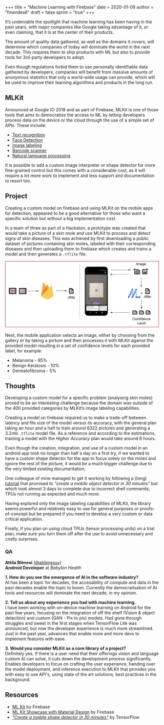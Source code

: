 +++
title = "Machine Learning with Firebase"
date = 2020-01-09
author = "fmendes6"
draft = false
sprint = "true"
+++

It’s undeniable the spotlight that machine learning has been having in the past years, with major companies like Google taking advantage of it, or even claiming, that it is at the center of their products. 

The amount of quality data gathered, as well as the domains it covers, will determine which companies of today will dominate the world in the next decade. This requires them to ship products with ML but also to provide tools for 3rd-party developers to adopt. 

Even though regulations forbid them to use personally identifiable data gathered by developers, companies will benefit from massive amounts of anonymous statistics that only a world-wide usage can provide, which will be used to improve their learning algorithms and products in the long run.

## MLKit

Announced at Google IO 2018 and as part of Firebase, MLKit is one of those tools that aims to democratize the access to ML by letting developers process data on the device or the cloud through the use of a simple set of APIs. These include: 

- [Text recognition](https://firebase.google.com/docs/ml-kit/recognize-text)
- [Face Detection](https://firebase.google.com/docs/ml-kit/detect-faces)
- [Image labeling](https://firebase.google.com/docs/ml-kit/label-images)
- [Barcode scanner](https://firebase.google.com/docs/ml-kit/read-barcodes)
- [Natural language processing](https://firebase.google.com/docs/ml-kit/identify-languages)

It is possible to add a custom image interpreter or shape detector for more fine-grained control but this comes with a considerable cost, as it will require a lot more work to implement and less support and documentation to resort too.

## Project

Creating a custom model on firebase and using MLKit on the mobile apps for detection, appeared to be a good alternative for those who want a specific solution but without a big implementation cost.

In a team of three as part of a Hackaton, a prototype was created that would take a picture of a skin mole and use MLKit to process and detect signs of skin diseases. This was achieved by first downloading a public dataset of pictures containing skin moles, labeled with their corresponding diseases and then uploading them to firebase which creates and trains a model and then generates a `.tflite` file.

![ML Kit project](/images/20-01-09_mlkit.png)

Next, the mobile application selects an image, either by choosing from the gallery or by taking a picture and then processes it with MLKit against the provided model resulting in a set of confidence levels for each provided label, for example:

- Melanoma - 95%
- Benign Keratosis - 10%
- Dermatofibroma - 5%

## Thoughts

Developing a custom model for a specific problem (analysing skin moles) proved to be an interesting challenge because the domain was outside of the 400 provided categories by MLKit’s image labeling capabilities.

Creating a model on firebase required us to make a trade-off between latency and file size of the model versus its accuracy, with the general plan taking an hour and a half to train around 6322 pictures and generating a 3.2mb `.tflite` model file. As a reference and according to the estimations, training a model with the *Higher Accuracy* plan would take around 6 hours.

Even though the creation, integration, and use of a custom model in an android app took no longer than half a day on a first try, if we wanted to have a custom shape detector for the app to focus solely on the moles and ignore the rest of the picture, it would be a much bigger challenge due to the very limited existing documentation.

One colleague of mine managed to get it working by following a (long) [tutorial](https://medium.com/tensorflow/training-and-serving-a-realtime-mobile-object-detector-in-30-minutes-with-cloud-tpus-b78971cf1193) that promised to _"create a mobile object detector in 30 minutes"_ but which took almost 3 days to complete due to incorrect shell commands, TPUs not running as expected and much more.

Having explored only the image labeling capabilities of MLKit, the library seems powerful and relatively easy to use for general purposes or proofs-of-concept but be prepared if you need to develop a very custom or data critical application.

Finally, if you plan on using cloud TPUs (tensor processing units) on a trial plan, make sure you turn them off after the use to avoid unnecessary and costly surprises.

### QA

**Attila Blénesi** ([@ablenessy](www.twitter.com/@ablenessy))  
**Android Developer** at *Babylon Health*

**1. How do you see the emergence of AI in the software industry?**  
AI has been a topic for decades, the accesability of compute and data in the past decades enable the topic to boom. Currently the democratisation of AI tools and resources will dominate the next decade, in my opinion.

**2. Tell us about any experience you had with machine learning.**  
I have been working with on-device machine learning on Android for the past few years, focusing on the integration of off the shelf (Vision & object detection) and custom (GAN - Pix to pix) models. Had gone through struggles and sweat in the first stages when TensorFlow Lite was announced, but now the developer experience is much more streamlined. Just in the past year, advances that enable more and more devs to implement features with ease. 

**3. Would you consider MLKit as a core library of a project?**  
Definitely yes, If there is a user need that their offerings vision and language custom AI can solve, it cuts down the development process significantly. Enables developers to focus on crafting the user experience, handing over the model deployment, and inference execution to MLKit that provides you with easy to use API's, using state of the art solutions, best practices in the background.

## Resources

- [ML Kit](https://firebase.google.com/docs/ml-kit) by Firebase
- [ML Kit Showcase with Material Design](https://github.com/firebase/mlkit-material-android) by Firebase
- [_"Create a mobile shape detector in 30 minutes"_](https://medium.com/tensorflow/training-and-serving-a-realtime-mobile-object-detector-in-30-minutes-with-cloud-tpus-b78971cf1193) by TensorFlow
